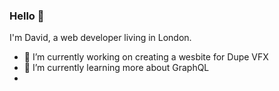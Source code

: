 ### Hello 👋

I'm David, a web developer living in London. 

- 🔭 I’m currently working on creating a wesbite for Dupe VFX
- 🌱 I’m currently learning more about GraphQL
- 
